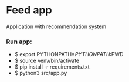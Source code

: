 # Feed app
Application with recommendation system 

### Run app:
 - $ export PYTHONPATH=$PYTHONPATH:$PWD
 - $ source venv/bin/activate
 - $ pip install -r requirements.txt
 - $ python3 src/app.py
